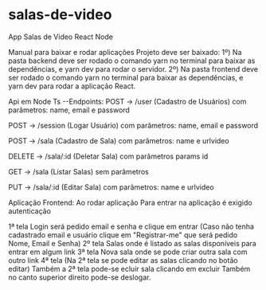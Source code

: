 # salas-de-video
App Salas de Video React Node

Manual para baixar e rodar aplicações
Projeto deve ser baixado:
     1º) Na pasta backend deve ser rodado o comando yarn no terminal para baixar as dependências, e yarn dev para rodar o servidor.
     2º) Na pasta frontend deve ser rodado o comando yarn no terminal para baixar as dependências, e yarn dev para rodar a aplicação React.

Api em Node Ts
--Endpoints:
POST ->  /user
(Cadastro de Usuários) com parâmetros: name, email e password

POST -> /session
(Logar Usuário) com parâmetros: name, email e password

POST -> /sala
(Cadastro de Sala) com parâmetros: name e urlvideo

DELETE -> /sala/:id
(Deletar Sala) com parâmetros params id

GET -> /sala
(Listar Salas) sem parâmetros

PUT -> /sala/:id
(Editar Sala) com parâmetros: name e urlvideo

Aplicação Frontend:
Ao rodar aplicação
Para entrar na aplicação é exigido autenticação

1ª tela Login será pedido email e senha e clique em entrar (Caso não tenha cadastrado email e usuário clique em "Registrar-me" que será pedido Nome, Email e Senha)
2º tela Salas onde é listado as salas disponíveis para entrar em algum link
3ª tela Nova sala onde se pode criar outra sala com outro link
4ª tela (Na 2ª tela se pode editar as salas clicando no botão editar)
Também a 2ª tela pode-se ecluir sala clicando em excluir
Também no canto superior direito pode-se deslogar.




